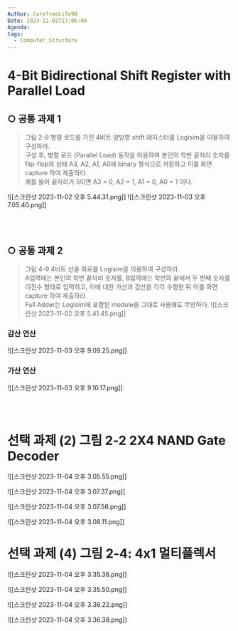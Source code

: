 ```yaml
---
Author: CarefreeLife98
Date: 2023-11-02T17:06:00
Agenda: 
tags:
  - Computer_Structure
---
```

# 4-Bit Bidirectional Shift Register with Parallel Load

## ○ 공통 과제 1

>그림 2-9 병렬 로드를 가진 4비트 양방향 shift 레지스터를 Logisim을 이용하여 구성하라.<br>
>구성 후, 병렬 로드 (Parallel Load) 동작을 이용하여 본인의 학번 끝자리 숫자를 flip-flop의 상태 A3, A2, A1, A0에 binary 형식으로 저장하고 이를 화면 capture 하여 제출하라. <br>
>예를 들어 끝자리가 5이면 A3 = 0, A2 = 1, A1 = 0, A0 = 1 이다.

![[스크린샷 2023-11-02 오후 5.44.31.png]]
![[스크린샷 2023-11-03 오후 7.05.40.png]]

<br><br>

## ○ 공통 과제 2

>그림 4-9 4비트 산술 회로를 Logisim을 이용하여 구성하라.<br>
>A입력에는 본인의 학번 끝자리 숫자를, B입력에는 학번의 끝에서 두 번째 숫자를 이진수 형태로 입력하고, 이에 대한 가산과 감산을 각각 수행한 뒤 이를 화면 capture 하여 제출하라. <br>
>Full Adder는 Logisim에 포함된 module을 그대로 사용해도 무방하다.
>![[스크린샷 2023-11-02 오후 5.41.45.png]]

### 감산 연산
![[스크린샷 2023-11-03 오후 9.09.25.png]]

### 가산 연산
![[스크린샷 2023-11-03 오후 9.10.17.png]]

<br><br>
# 선택 과제 (2) 그림 2-2 2X4 NAND Gate Decoder
![[스크린샷 2023-11-04 오후 3.05.55.png]]

![[스크린샷 2023-11-04 오후 3.07.37.png]]

![[스크린샷 2023-11-04 오후 3.07.56.png]]

![[스크린샷 2023-11-04 오후 3.08.11.png]]



# 선택 과제 (4) 그림 2-4: 4x1 멀티플렉서
![[스크린샷 2023-11-04 오후 3.35.36.png]]

![[스크린샷 2023-11-04 오후 3.35.50.png]]

![[스크린샷 2023-11-04 오후 3.36.22.png]]

![[스크린샷 2023-11-04 오후 3.36.38.png]]
